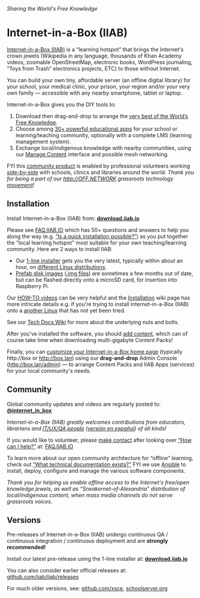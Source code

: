 *Sharing the World's Free Knowledge*

# Internet-in-a-Box (IIAB)

[Internet-in-a-Box (IIAB)](https://internet-in-a-box.org) is a “learning hotspot” that brings the Internet's crown jewels
(Wikipedia in any language, thousands of Khan Academy videos, zoomable OpenStreetMap, electronic books, WordPress journaling, “Toys from Trash” electronics projects, ETC) to those without Internet.

You can build your own tiny, affordable server (an offline digital library) for your school, your medical clinic, your prison, your region and/or your very own family — accessible with any nearby smartphone, tablet or laptop.

Internet-in-a-Box gives you the DIY tools to:
1. Download then drag-and-drop to arrange the [very best of the World’s Free Knowledge](https://internet-in-a-box.org/#quality-content).
2. Choose among [30+ powerful educational apps](https://wiki.iiab.io/go/FAQ#What_services_%28IIAB_apps%29_are_suggested_during_installation%3F) for your school or learning/teaching community, optionally with a complete LMS (learning management system).
3. Exchange local/indigenous knowledge with nearby communities, using our [Manage Content](https://github.com/iiab/iiab-admin-console/blob/master/roles/console/files/help/InstContent.rst#manage-content) interface and possible mesh networking.

FYI this [community product](https://en.wikipedia.org/wiki/Internet-in-a-Box) is enabled by professional volunteers working [side-by-side](https://wiki.iiab.io/go/FAQ#What_are_the_best_places_for_community_support%3F) with schools, clinics and libraries around the world.  *Thank you for being a part of our http://OFF.NETWORK grassroots technology [movement](https://meta.wikimedia.org/wiki/Internet-in-a-Box)!*

## Installation

Install Internet-in-a-Box (IIAB) from: [**download.iiab.io**](https://download.iiab.io/)

Please see [FAQ.IIAB.IO](https://wiki.iiab.io/go/FAQ) which has 50+ questions and answers to help you along the way (e.g. [“Is a quick installation possible?”](https://wiki.iiab.io/go/FAQ#Is_a_quick_installation_possible%3F)) as you put together the <!--digital--> “local learning hotspot” most suitable for your own teaching/learning community.  Here are 2 ways to install IIAB:

- Our [1-line installer](https://download.iiab.io/) gets you the very latest, typically within about an hour, on [different Linux distributions](https://github.com/iiab/iiab/wiki/IIAB-Platforms#operating-systems).
- [Prefab disk images](https://github.com/iiab/iiab/wiki/Raspberry-Pi-Images-~-Summary#iiab-images-for-raspberry-pi) ([.img files](https://archive.org/search.php?query=iiab%20.img&sort=-publicdate)) are sometimes a few months out of date, but can be flashed directly onto a microSD card, for insertion into Raspberry Pi.

Our [HOW-TO videos](https://www.youtube.com/channel/UC0cBGCxr_WPBPa3IqPVEe3g) can be very helpful and the [Installation](https://github.com/iiab/iiab/wiki/IIAB-Installation) wiki page has more intricate details e.g. if you're trying to install Internet-in-a-Box (IIAB) onto a [another Linux](https://github.com/iiab/iiab/wiki/IIAB-Platforms) that has not yet been tried.

See our [Tech Docs Wiki](https://github.com/iiab/iiab/wiki) for more about the underlying nuts and bolts.

After you've installed the software, you should [add content](https://github.com/iiab/iiab/wiki/IIAB-Installation#add-content), which can of course take time when downloading multi-gigabyte Content Packs!

Finally, you can [customize your Internet-in-a-Box home page](https://wiki.iiab.io/go/FAQ#How_do_I_customize_my_Internet-in-a-Box_home_page%3F) (typically http://box or http://box.lan) using our **drag-and-drop** Admin Console (http://box.lan/admin) &mdash; to arrange Content Packs and IIAB Apps (services) for your local community's needs.

## Community

Global community updates and videos are regularly posted to: **[@internet_in_box](https://twitter.com/internet_in_box)**

_Internet-in-a-Box (IIAB) greatly welcomes contributions from educators, librarians and [IT/UX/QA people](https://github.com/iiab/iiab/wiki/Contributors-Guide-(EN)) ([versión en español](https://github.com/iiab/iiab/wiki/Gu%C3%ADa-para-Contribuidores-(ES))) of all kinds!_

If you would like to volunteer, please [make contact](https://internet-in-a-box.org/contributing.html) after looking over [“How can I help?”](https://wiki.iiab.io/go/FAQ#How_can_I_help%3F) at: [FAQ.IIAB.IO](https://wiki.iiab.io/go/FAQ)

<!-- To learn about our software architecture, check out our [Contributors Guide](https://github.com/iiab/iiab/wiki/IIAB-Contributors-Guide).-->

To learn more about our open community architecture for “offline” learning, check out [“What technical documentation exists?”](https://wiki.iiab.io/go/FAQ#What_technical_documentation_exists%3F)
FYI we use [Ansible](https://wiki.iiab.io/go/FAQ#What_is_Ansible_and_what_version_should_I_use%3F) <!--as the underlying technology--> to install, deploy, configure and manage the various software components.

*Thank you for helping us enable offline access to the Internet's free/open knowledge jewels, as well as “Sneakernet-of-Alexandria” distribution of local/indigenous content, when mass media channels do not serve grassroots voices.*

## Versions

Pre-releases of Internet-in-a-Box (IIAB) undergo continuous QA / continuous integration / continuous deployment and are **strongly recommended!**

Install our latest pre-release using the 1-line installer at: [**download.iiab.io**](https://download.iiab.io/)

You can also consider <!--latest Internet-in-a-Box (IIAB)--> earlier official releases at: [github.com/iiab/iiab/releases](https://github.com/iiab/iiab/releases)

For much older versions, see: [github.com/xsce](https://github.com/xsce), [schoolserver.org](http://schoolserver.org)
